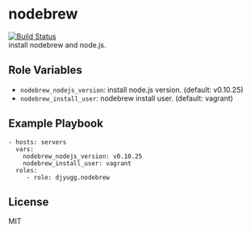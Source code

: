 nodebrew
=========
[![Build Status](https://travis-ci.org/djyugg/ansible-role-nodebrew.svg?branch=master)](https://travis-ci.org/djyugg/ansible-role-nodebrew)  
install nodebrew and node.js.

Role Variables
--------------
- `nodebrew_nodejs_version`: install node.js version. (default: v0.10.25)
- `nodebrew_install_user`: nodebrew install user. (default: vagrant) 

Example Playbook
----------------

    - hosts: servers
      vars:
        nodebrew_nodejs_version: v0.10.25
        nodebrew_install_user: vagrant
      roles:
         - role: djyugg.nodebrew

License
-------

MIT
